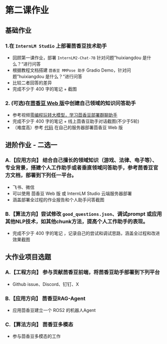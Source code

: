 # 第二课作业
## 基础作业

### 1.在 `InternLM Studio` 上部署茴香豆技术助手

- 回顾第一课作业，部署 `InternLM2-Chat-7B` 针对问题”huixiangdou 是什么？“进行问答
- 根据教程文档搭建 `茴香豆 MMPose 助手` Gradio Demo，针对问题”huixiangdou 是什么？“进行问答
- 比较二者回答的差异
- 完成不少于 400 字的笔记 + 截图

### 2. (可选)在[茴香豆 Web 版](https://openxlab.org.cn/apps/detail/tpoisonooo/huixiangdou-web)中创建自己领域的知识问答助手

- 参考视频[零编程玩转大模型，学习茴香豆部署群聊助手](https://www.bilibili.com/video/BV1S2421N7mn)
- 完成不少于 400 字的笔记 + 线上茴香豆助手对话截图(不少于5轮)
- （难度高）参考 [代码](https://github.com/InternLM/HuixiangDou/tree/main/web) 在自己的服务器部署茴香豆 Web 版


## 进阶作业 - 二选一 

### A.【应用方向】 结合自己擅长的领域知识（游戏、法律、电子等）、专业背景，搭建个人工作助手或者垂直领域问答助手，参考茴香豆官方文档，部署到下列任一平台。
  - 飞书、微信
  - 可以使用 茴香豆 Web 版 或 InternLM Studio 云端服务器部署
  - 涵盖部署全过程的作业报告和个人助手问答截图

### B.【算法方向】尝试修改 `good_questions.json`、调试prompt 或应用其他NLP技术，如其他chunk方法，提高个人工作助手的表现。
  - 完成不少于 400 字的笔记 ，记录自己的尝试和调试思路，涵盖全过程和改进效果截图

## 大作业项目选题

### A.【工程方向】 参与贡献茴香豆前端，将茴香豆助手部署到下列平台
  - Github issue、Discord、钉钉、X

### B.【应用方向】 茴香豆RAG-Agent
  - 应用茴香豆建立一个 ROS2 的机器人Agent
### C.【算法方向】 茴香豆多模态
  - 参与茴香豆多模态的工作